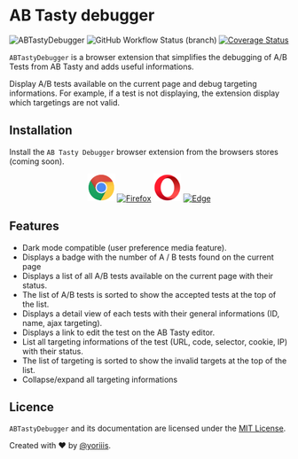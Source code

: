 # AB Tasty debugger

![ABTastyDebugger](https://img.shields.io/badge/abtasty--debugger-v1.0.0-009CB2.svg?style=for-the-badge) ![GitHub Workflow Status (branch)](https://img.shields.io/github/workflow/status/yoriiis/abtasty-debugger/Build/master?style=for-the-badge) [![Coverage Status](https://img.shields.io/coveralls/github/yoriiis/abtasty-debugger?style=for-the-badge)](https://coveralls.io/github/yoriiis/abtasty-debugger?branch=master)

`ABTastyDebugger` is a browser extension that simplifies the debugging of A/B Tests from AB Tasty and adds useful informations.

Display A/B tests available on the current page and debug targeting informations. For example, if a test is not displaying, the extension display which targetings are not valid.

## Installation

Install the `AB Tasty Debugger` browser extension from the browsers stores (coming soon).

<p align="center">
	<a href="https://chrome.google.com/webstore" title="Chrome Web Store"><img src="./assets/svgs/chrome.svg" width="50" height="50" alt="Chrome" /></a>
	<a href="https://addons.mozilla.org" title="Firefox Browser Add-ons"><img src="./assets/svgs/firefox.svg" width="50" height="50" alt="Firefox" /></a>
	<a href="https://addons.opera.com" title="Opera Add-ons"><img src="./assets/svgs/opera.svg" width="50" height="50" alt="Opera" /></a>
	<a href="https://microsoftedge.microsoft.com/addons" title="Microsoft Edge Add-ons"><img src="./assets/svgs/edge.svg" width="50" height="50" alt="Edge" /></a>
</p>

## Features

- Dark mode compatible (user preference media feature).
- Displays a badge with the number of A / B tests found on the current page
- Displays a list of all A/B tests available on the current page with their status.
- The list of A/B tests is sorted to show the accepted tests at the top of the list.
- Displays a detail view of each tests with their general informations (ID, name, ajax targeting).
- Displays a link to edit the test on the AB Tasty editor.
- List all targeting informations of the test (URL, code, selector, cookie, IP) with their status.
- The list of targeting is sorted to show the invalid targets at the top of the list.
- Collapse/expand all targeting informations

## Licence

`ABTastyDebugger` and its documentation are licensed under the [MIT License](http://opensource.org/licenses/MIT).

Created with ♥ by [@yoriiis](http://github.com/yoriiis).
